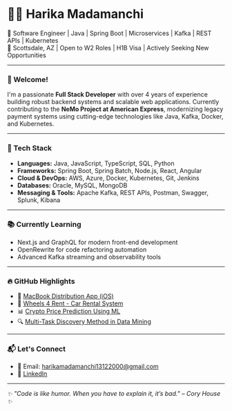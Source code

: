 # 👩‍💻 Harika Madamanchi

🎯 Software Engineer | Java | Spring Boot | Microservices | Kafka | REST APIs | Kubernetes  
📍 Scottsdale, AZ | Open to W2 Roles | H1B Visa | Actively Seeking New Opportunities

---

### 👋 Welcome!

I'm a passionate **Full Stack Developer** with over 4 years of experience building robust backend systems and scalable web applications. Currently contributing to the **NeMo Project at American Express**, modernizing legacy payment systems using cutting-edge technologies like Java, Kafka, Docker, and Kubernetes.

---

### 💼 Tech Stack

- **Languages:** Java, JavaScript, TypeScript, SQL, Python
- **Frameworks:** Spring Boot, Spring Batch, Node.js, React, Angular
- **Cloud & DevOps:** AWS, Azure, Docker, Kubernetes, Git, Jenkins
- **Databases:** Oracle, MySQL, MongoDB
- **Messaging & Tools:** Apache Kafka, REST APIs, Postman, Swagger, Splunk, Kibana

---

### 📚 Currently Learning

- Next.js and GraphQL for modern front-end development  
- OpenRewrite for code refactoring automation  
- Advanced Kafka streaming and observability tools

---

### 🔥 GitHub Highlights

- 🚀 [MacBook Distribution App (iOS)](link)  
- 🚗 [Wheels 4 Rent - Car Rental System](link)  
- 📊 [Crypto Price Prediction Using ML](link)  
- 🔍 [Multi-Task Discovery Method in Data Mining](link)

---

### 📬 Let's Connect

- 📧 Email: [harikamadamanchi13122000@gmail.com](mailto:harikamadamanchi13122000@gmail.com)  
- 💼 [LinkedIn](https://www.linkedin.com/in/harika-madamanchi-5a5147214/)  

---

_✨ "Code is like humor. When you have to explain it, it’s bad." – Cory House ✨_

